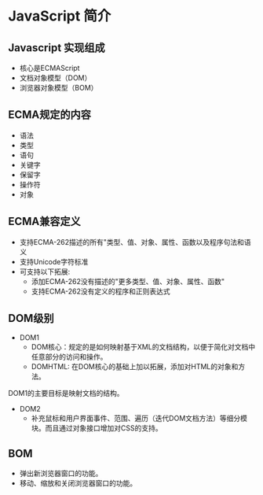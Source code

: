 # JavaScript 简介

## Javascript 实现组成
- 核心是ECMAScript
- 文档对象模型（DOM）
- 浏览器对象模型（BOM）

## ECMA规定的内容
- 语法
- 类型
- 语句
- 关键字
- 保留字
- 操作符
- 对象

## ECMA兼容定义
- 支持ECMA-262描述的所有"类型、值、对象、属性、函数以及程序句法和语义
- 支持Unicode字符标准
- 可支持以下拓展:
  - 添加ECMA-262没有描述的"更多类型、值、对象、属性、函数"
  - 支持ECMA-262没有定义的程序和正则表达式

## DOM级别
- DOM1
   - DOM核心：规定的是如何映射基于XML的文档结构，以便于简化对文档中任意部分的访问和操作。
   - DOMHTML: 在DOM核心的基础上加以拓展，添加对HTML的对象和方法。

DOM1的主要目标是映射文档的结构。
- DOM2
   - 补充鼠标和用户界面事件、范围、遍历（迭代DOM文档方法）等细分模块。而且通过对象接口增加对CSS的支持。
## BOM
- 弹出新浏览器窗口的功能。
- 移动、缩放和关闭浏览器窗口的功能。


